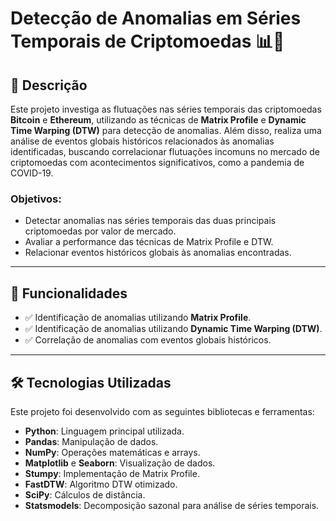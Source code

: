 # **Detecção de Anomalias em Séries Temporais de Criptomoedas** 📊💸

## **📖 Descrição**

Este projeto investiga as flutuações nas séries temporais das criptomoedas **Bitcoin** e **Ethereum**, utilizando as técnicas de **Matrix Profile** e **Dynamic Time Warping (DTW)** para detecção de anomalias. Além disso, realiza uma análise de eventos globais históricos relacionados às anomalias identificadas, buscando correlacionar flutuações incomuns no mercado de criptomoedas com acontecimentos significativos, como a pandemia de COVID-19.

### **Objetivos:**
- Detectar anomalias nas séries temporais das duas principais criptomoedas por valor de mercado.
- Avaliar a performance das técnicas de Matrix Profile e DTW.
- Relacionar eventos históricos globais às anomalias encontradas.

---

## **🚀 Funcionalidades**

- ✅ Identificação de anomalias utilizando **Matrix Profile**.  
- ✅ Identificação de anomalias utilizando **Dynamic Time Warping (DTW)**.  
- ✅ Correlação de anomalias com eventos globais históricos.   

---

## **🛠️ Tecnologias Utilizadas**

Este projeto foi desenvolvido com as seguintes bibliotecas e ferramentas:

- **Python**: Linguagem principal utilizada.  
- **Pandas**: Manipulação de dados.  
- **NumPy**: Operações matemáticas e arrays.  
- **Matplotlib** e **Seaborn**: Visualização de dados.  
- **Stumpy**: Implementação de Matrix Profile.  
- **FastDTW**: Algoritmo DTW otimizado.  
- **SciPy**: Cálculos de distância.  
- **Statsmodels**: Decomposição sazonal para análise de séries temporais.
